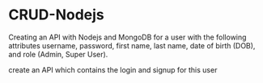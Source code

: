 # CRUD-Nodejs

Creating an API with Nodejs and MongoDB for a user with the following attributes
username, password, first name, last name, date of birth (DOB), and role (Admin, Super User).

create an API which contains the login and signup for this user

